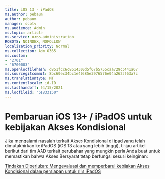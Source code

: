 ```yaml
---
title: iOS 13 - iPadOS
ms.author: pebaum
author: pebaum
manager: scotv
ms.audience: Admin
ms.topic: article
ms.service: o365-administration
ROBOTS: NOINDEX, NOFOLLOW
localization_priority: Normal
ms.collection: Adm_O365
ms.custom:
- "2701"
- "6700003"
ms.openlocfilehash: d851fcc6c8514300d5f67b5755caa729c5441a67
ms.sourcegitcommit: 8bc60ec34bc1e40685e3976576e04a2623f63a7c
ms.translationtype: MT
ms.contentlocale: id-ID
ms.lasthandoff: 04/15/2021
ms.locfileid: "51833150"
---
```

# <a name="ios-13--ipados-updates-for-conditional-access-policy"></a>Pembaruan iOS 13+ / iPadOS untuk kebijakan Akses Kondisional

Jika mengalami masalah terkait Akses Kondisional di ipad yang telah dimutakhirkan ke iPadOS (iOS 13 atau yang lebih tinggi), tinjau artikel berikut dari tim AAD terkait perubahan yang mungkin perlu Anda buat untuk memastikan bahwa Akses Bersyarat tetap berfungsi sesuai keinginan:

[Tindakan Diperlukan: Mengevaluasi dan memperbarui kebijakan Akses Kondisional dalam persiapan untuk rilis iPadOS](https://support.microsoft.com/help/4521038/action-required-update-conditional-access-policies-for-ipados)